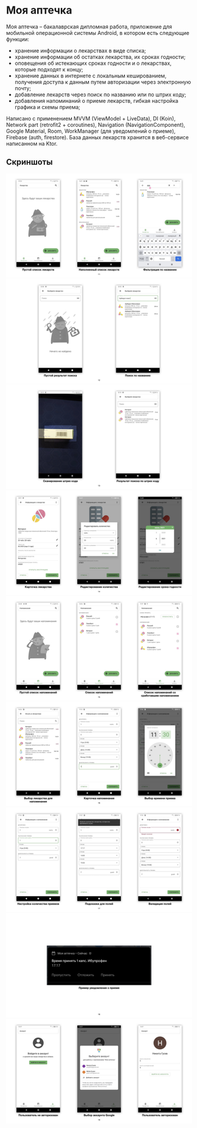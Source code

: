 # Моя аптечка
Моя аптечка – бакалаврская дипломная работа, приложение для мобильной операционной системы Android, в котором есть следующие функции:
 - хранение информации о лекарствах в виде списка;
 - хранение информации об остатках лекарства, их сроках годности;
 - оповещения об истекающих сроках годности и о лекарствах, которые подходят к концу;
 - хранение данных в интернете с локальным кешированием, получения доступа к данным путем авторизации через электронную почту;
 - добавление лекарств через поиск по названию или по штрих коду;
 - добавления напоминаний о приеме лекарств, гибкая настройка графика и схемы приема;

Написано с применением MVVM (ViewModel + LiveData), DI (Koin), Network part (retrofit2 + coroutines), Navigation (NavigationComponent), Google Material, 
Room, WorkManager (для уведомлений о приеме), Firebase (auth, firestore).
База данных лекарств хранится в веб-сервисе написанном на Ktor.

## Скриншоты
<img src="/screens/screen1.jpeg"> 
<img src="/screens/screen2.jpeg"> 
<img src="/screens/screen3.jpeg"> 
<img src="/screens/screen4.jpeg"> 
<img src="/screens/screen5.jpeg">
<img src="/screens/screen6.jpeg">
<img src="/screens/screen7.jpeg"> 
<img src="/screens/screen8.jpeg"> 
<img src="/screens/screen9.jpeg"> 
